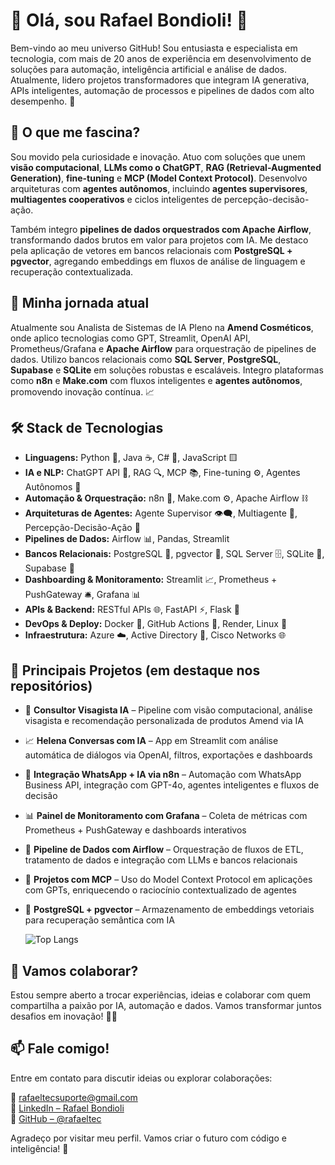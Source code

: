 # 👋 Olá, sou Rafael Bondioli! 🚀

Bem-vindo ao meu universo GitHub! Sou entusiasta e especialista em tecnologia, com mais de 20 anos de experiência em desenvolvimento de soluções para automação, inteligência artificial e análise de dados. Atualmente, lidero projetos transformadores que integram IA generativa, APIs inteligentes, automação de processos e pipelines de dados com alto desempenho. 🌟

## 👀 O que me fascina?
Sou movido pela curiosidade e inovação. Atuo com soluções que unem **visão computacional**, **LLMs como o ChatGPT**, **RAG (Retrieval-Augmented Generation)**, **fine-tuning** e **MCP (Model Context Protocol)**. Desenvolvo arquiteturas com **agentes autônomos**, incluindo **agentes supervisores**, **multiagentes cooperativos** e ciclos inteligentes de percepção-decisão-ação.

Também integro **pipelines de dados orquestrados com Apache Airflow**, transformando dados brutos em valor para projetos com IA. Me destaco pela aplicação de vetores em bancos relacionais com **PostgreSQL + pgvector**, agregando embeddings em fluxos de análise de linguagem e recuperação contextualizada.

## 🌱 Minha jornada atual
Atualmente sou Analista de Sistemas de IA Pleno na **Amend Cosméticos**, onde aplico tecnologias como GPT, Streamlit, OpenAI API, Prometheus/Grafana e **Apache Airflow** para orquestração de pipelines de dados. Utilizo bancos relacionais como **SQL Server**, **PostgreSQL**, **Supabase** e **SQLite** em soluções robustas e escaláveis. Integro plataformas como **n8n** e **Make.com** com fluxos inteligentes e **agentes autônomos**, promovendo inovação contínua. 📈

## 🛠️ Stack de Tecnologias

- **Linguagens:** Python 🐍, Java ☕, C# 🔵, JavaScript 🟨  
- **IA e NLP:** ChatGPT API 🤖, RAG 🔍, MCP 📚, Fine-tuning ⚙️, Agentes Autônomos 🤝  
- **Automação & Orquestração:** n8n 🔁, Make.com ⚙️, Apache Airflow ⛓️  
- **Arquiteturas de Agentes:** Agente Supervisor 👁️‍🗨️, Multiagente 🔄, Percepção-Decisão-Ação 🧠  
- **Pipelines de Dados:** Airflow 📊, Pandas, Streamlit  
- **Bancos Relacionais:** PostgreSQL 🐘, pgvector 📐, SQL Server 🗄️, SQLite 🧩, Supabase 🔷  
- **Dashboarding & Monitoramento:** Streamlit 📈, Prometheus + PushGateway 🛎️, Grafana 📊  
- **APIs & Backend:** RESTful APIs 🌐, FastAPI ⚡, Flask 🍶  
- **DevOps & Deploy:** Docker 🐳, GitHub Actions 🔁, Render, Linux 🐧  
- **Infraestrutura:** Azure ☁️, Active Directory 📂, Cisco Networks 🌐  

## 💼 Principais Projetos (em destaque nos repositórios)

- 🧠 **Consultor Visagista IA** – Pipeline com visão computacional, análise visagista e recomendação personalizada de produtos Amend via IA  
- 📈 **Helena Conversas com IA** – App em Streamlit com análise automática de diálogos via OpenAI, filtros, exportações e dashboards  
- 🔁 **Integração WhatsApp + IA via n8n** – Automação com WhatsApp Business API, integração com GPT-4o, agentes inteligentes e fluxos de decisão  
- 📊 **Painel de Monitoramento com Grafana** – Coleta de métricas com Prometheus + PushGateway e dashboards interativos  
- 🧬 **Pipeline de Dados com Airflow** – Orquestração de fluxos de ETL, tratamento de dados e integração com LLMs e bancos relacionais  
- 🧠 **Projetos com MCP** – Uso do Model Context Protocol em aplicações com GPTs, enriquecendo o raciocínio contextualizado de agentes  
- 🧮 **PostgreSQL + pgvector** – Armazenamento de embeddings vetoriais para recuperação semântica com IA

  ![Top Langs](https://github-readme-stats.vercel.app/api/top-langs/?username=rafaeltec&layout=compact&theme=dark)

## 💞️ Vamos colaborar?
Estou sempre aberto a trocar experiências, ideias e colaborar com quem compartilha a paixão por IA, automação e dados. Vamos transformar juntos desafios em inovação! 🎩✨

## 📫 Fale comigo!
Entre em contato para discutir ideias ou explorar colaborações:

📧 [rafaeltecsuporte@gmail.com](mailto:rafaeltecsuporte@gmail.com)  
🔗 [LinkedIn – Rafael Bondioli](https://www.linkedin.com/in/rafael-bondioli-98069215/)  
🐙 [GitHub – @rafaeltec](https://github.com/rafaeltec)

Agradeço por visitar meu perfil. Vamos criar o futuro com código e inteligência! 🚀



